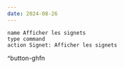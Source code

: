 ```yaml
---
date: 2024-08-26
---
```

```button
name Afficher les signets
type command
action Signet: Afficher les signets
```
^button-ghfn
